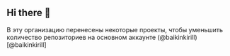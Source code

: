 ## Hi there 👋

В эту организацию перенесены некоторые проекты, чтобы уменьшить количество репозиториев на основном аккаунте
(@baikinkirill)[@baikinkirill]
